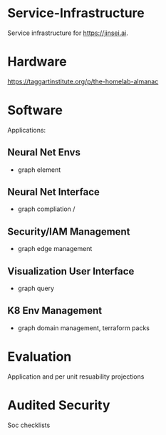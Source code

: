# Service-Infrastructure

Service infrastructure for  https://jinsei.ai.

# Hardware

https://taggartinstitute.org/p/the-homelab-almanac

# Software

Applications:

## Neural Net Envs
 - graph element 

## Neural Net Interface
- graph compliation / 

## Security/IAM Management 
- graph edge management

## Visualization User Interface
- graph query 

## K8 Env Management
- graph domain management, terraform packs 

# Evaluation

Application and per unit resuability projections

# Audited Security

Soc checklists

